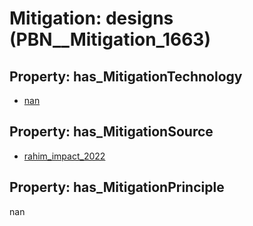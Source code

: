 # Mitigation: __designs__ (PBN__Mitigation_1663)

## Property: has_MitigationTechnology

* [nan](../Technology/PBN__Technology_22)

## Property: has_MitigationSource

* [rahim_impact_2022](../Article/PBN__Article_94)

## Property: has_MitigationPrinciple

nan

